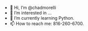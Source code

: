 - 👋 Hi, I’m @chadmorelli
- 👀 I’m interested in ...
- 🌱 I’m currently learning Python.
- 📫 How to reach me: 816-260-6700.

<!---
chadmorelli/chadmorelli is a ✨ special ✨ repository because its `README.md` (this file) appears on your GitHub profile.
You can click the Preview link to take a look at your changes.
--->
